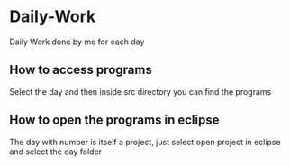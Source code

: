 # Daily-Work
Daily Work done by me for each day
## How to access programs
Select the day and then inside src directory you can find the programs
## How to open the programs in eclipse
The day with number is itself a project, just select open project in eclipse and select the day folder
